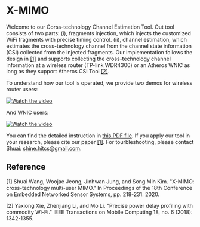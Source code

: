# X-MIMO
Welcome to our Corss-technology Channel Estimation Tool. Out tool consists of two parts: (i), fragments injection, which injects the customized WiFi fragments with precise timing control. (ii), channel estimation, which estimates the cross-technology channel from the channel state information (CSI) collected from the injected fragments. Our implementation follows the design in [[1]](#1) and supports collecting the cross-technology channel information at a wireless router (TP-link WDR4300) or an Atheros WNIC as long as they support Atheros CSI Tool [[2]](#2). 

To understand how our tool is operated, we provide two demos for wireless router users:



[![Watch the video](http://mason.gmu.edu/~swang42/resources/text3082-4-6-1-6-6-1-1.png)](https://youtu.be/zoNW761Damo)

And WNIC users:

[![Watch the video](http://mason.gmu.edu/~swang42/resources/system_2.png)](https://youtu.be/zoNW761Damo)

You can find the detailed instruction in [this PDF file](https://github.com/smilelabkaist/X-MIMO/blob/master/Cross_technology_Channel_Estimation_Tool_User_Guide.pdf). If you apply our tool in your research, please cite our paper [[1]](#1). For tourbleshooting, please contact Shuai: shine.hitcs@gmail.com. 

## Reference
<a id="1">[1]</a> 
Shuai Wang, Woojae Jeong, Jinhwan Jung, and Song Min Kim. "X-MIMO: cross-technology multi-user MIMO." In Proceedings of the 18th Conference on Embedded Networked Sensor Systems, pp. 218-231. 2020.

<a id="1">[2]</a> 
Yaxiong Xie, Zhenjiang Li, and Mo Li. "Precise power delay profiling with commodity Wi-Fi." IEEE Transactions on Mobile Computing 18, no. 6 (2018): 1342-1355.
